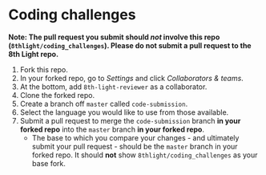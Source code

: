 Coding challenges
================

**Note: The pull request you submit should *not* involve this repo (`8thlight/coding_challenges`). Please do not submit a pull request to the 8th Light repo.**

1. Fork this repo.
2. In your forked repo, go to *Settings* and click *Collaborators & teams*.
3. At the bottom, add `8th-light-reviewer` as a collaborator.
4. Clone the forked repo.
5. Create a branch off `master` called `code-submission`.
6. Select the language you would like to use from those available.
7. Submit a pull request to merge the `code-submission` branch **in your forked repo** into the `master` branch **in your forked repo**.
   - The base to which you compare your changes - and ultimately submit your pull request - should be the `master` branch in your forked repo. It should **not** show `8thlight/coding_challenges` as your base fork.
